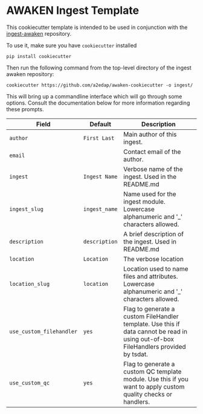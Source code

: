 # AWAKEN Ingest Template

This cookiecutter template is intended to be used in conjunction with the 
[ingest-awaken](https://github.com/a2edap/ingest-awaken) repository.

To use it, make sure you have `cookiecutter` installed
```
pip install cookiecutter
```

Then run the following command from the top-level directory of the ingest awaken
repository:
```
cookiecutter https://github.com/a2edap/awaken-cookiecutter -o ingest/
```

This will bring up a commandline interface which will go through some options. Consult
the documentation below for more information regarding these prompts.


| Field                    | Default               | Description                                                                                                                         |
|--------------------------|-----------------------|-------------------------------------------------------------------------------------------------------------------------------------|
| `author`                 | `First Last`          | Main author of this ingest.                                                                                                         |
| `email`                  |                       | Contact email of the author.                                                                                                        |
| `ingest`                 | `Ingest Name`         | Verbose name of the ingest. Used in the README.md                                                                                   |
| `ingest_slug`            | `ingest_name`         | Name used for the ingest module. Lowercase alphanumeric and '_' characters allowed.                                                 |
| `description`            | `description`         | A brief description of the ingest. Used in README.md                                                                                |
| `location`               | `Location`            | The verbose location                                                                                                                |
| `location_slug`          | `location`            | Location used to name files and attributes. Lowercase alphanumeric and '_' characters allowed.                                      |
| `use_custom_filehandler` | `yes`                 | Flag to generate a custom FileHandler template. Use this if data cannot be read in using out-of-box FileHandlers provided by tsdat. |
| `use_custom_qc`          | `yes`                 | Flag to generate a custom QC template module. Use this if you want to apply custom quality checks or handlers.                      |

